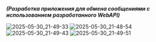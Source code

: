 ***(Разработка приложения для обмена
сообщениями с использованием разработанного WebAPI)***

![2025-05-30_21-49-33](https://github.com/user-attachments/assets/011accc7-af44-45cd-a241-4c78d1231328)
![2025-05-30_21-48-54](https://github.com/user-attachments/assets/dd8d0cfb-4a4a-4a05-8e82-bfcde9f64c33)
![2025-05-30_21-49-43](https://github.com/user-attachments/assets/9079a83f-880d-4308-8d6c-704921b44520)
![2025-05-30_21-49-51](https://github.com/user-attachments/assets/5124994b-4f66-43a1-87c4-995d045e9a94)
